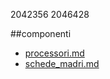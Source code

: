 2042356
2046428

 ##componenti
- [processori.md](componenti/processori.md)
- [schede_madri.md](componenti/schede_madri.md)
